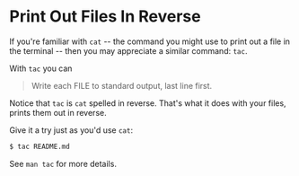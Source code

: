 # Print Out Files In Reverse

If you're familiar with `cat` -- the command you might use to print out a file
in the terminal -- then you may appreciate a similar command: `tac`.

With `tac` you can

> Write each FILE to standard output, last line first.

Notice that `tac` is `cat` spelled in reverse. That's what it does with your
files, prints them out in reverse.

Give it a try just as you'd use `cat`:

```bash
$ tac README.md
```

See `man tac` for more details.
